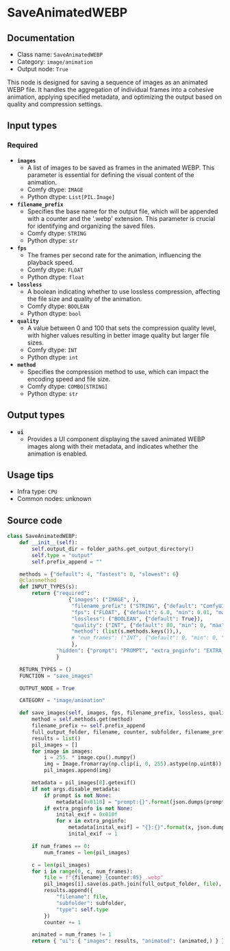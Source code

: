 # SaveAnimatedWEBP
## Documentation
- Class name: `SaveAnimatedWEBP`
- Category: `image/animation`
- Output node: `True`

This node is designed for saving a sequence of images as an animated WEBP file. It handles the aggregation of individual frames into a cohesive animation, applying specified metadata, and optimizing the output based on quality and compression settings.
## Input types
### Required
- **`images`**
    - A list of images to be saved as frames in the animated WEBP. This parameter is essential for defining the visual content of the animation.
    - Comfy dtype: `IMAGE`
    - Python dtype: `List[PIL.Image]`
- **`filename_prefix`**
    - Specifies the base name for the output file, which will be appended with a counter and the '.webp' extension. This parameter is crucial for identifying and organizing the saved files.
    - Comfy dtype: `STRING`
    - Python dtype: `str`
- **`fps`**
    - The frames per second rate for the animation, influencing the playback speed.
    - Comfy dtype: `FLOAT`
    - Python dtype: `float`
- **`lossless`**
    - A boolean indicating whether to use lossless compression, affecting the file size and quality of the animation.
    - Comfy dtype: `BOOLEAN`
    - Python dtype: `bool`
- **`quality`**
    - A value between 0 and 100 that sets the compression quality level, with higher values resulting in better image quality but larger file sizes.
    - Comfy dtype: `INT`
    - Python dtype: `int`
- **`method`**
    - Specifies the compression method to use, which can impact the encoding speed and file size.
    - Comfy dtype: `COMBO[STRING]`
    - Python dtype: `str`
## Output types
- **`ui`**
    - Provides a UI component displaying the saved animated WEBP images along with their metadata, and indicates whether the animation is enabled.
## Usage tips
- Infra type: `CPU`
- Common nodes: unknown


## Source code
```python
class SaveAnimatedWEBP:
    def __init__(self):
        self.output_dir = folder_paths.get_output_directory()
        self.type = "output"
        self.prefix_append = ""

    methods = {"default": 4, "fastest": 0, "slowest": 6}
    @classmethod
    def INPUT_TYPES(s):
        return {"required":
                    {"images": ("IMAGE", ),
                     "filename_prefix": ("STRING", {"default": "ComfyUI"}),
                     "fps": ("FLOAT", {"default": 6.0, "min": 0.01, "max": 1000.0, "step": 0.01}),
                     "lossless": ("BOOLEAN", {"default": True}),
                     "quality": ("INT", {"default": 80, "min": 0, "max": 100}),
                     "method": (list(s.methods.keys()),),
                     # "num_frames": ("INT", {"default": 0, "min": 0, "max": 8192}),
                     },
                "hidden": {"prompt": "PROMPT", "extra_pnginfo": "EXTRA_PNGINFO"},
                }

    RETURN_TYPES = ()
    FUNCTION = "save_images"

    OUTPUT_NODE = True

    CATEGORY = "image/animation"

    def save_images(self, images, fps, filename_prefix, lossless, quality, method, num_frames=0, prompt=None, extra_pnginfo=None):
        method = self.methods.get(method)
        filename_prefix += self.prefix_append
        full_output_folder, filename, counter, subfolder, filename_prefix = folder_paths.get_save_image_path(filename_prefix, self.output_dir, images[0].shape[1], images[0].shape[0])
        results = list()
        pil_images = []
        for image in images:
            i = 255. * image.cpu().numpy()
            img = Image.fromarray(np.clip(i, 0, 255).astype(np.uint8))
            pil_images.append(img)

        metadata = pil_images[0].getexif()
        if not args.disable_metadata:
            if prompt is not None:
                metadata[0x0110] = "prompt:{}".format(json.dumps(prompt))
            if extra_pnginfo is not None:
                inital_exif = 0x010f
                for x in extra_pnginfo:
                    metadata[inital_exif] = "{}:{}".format(x, json.dumps(extra_pnginfo[x]))
                    inital_exif -= 1

        if num_frames == 0:
            num_frames = len(pil_images)

        c = len(pil_images)
        for i in range(0, c, num_frames):
            file = f"{filename}_{counter:05}_.webp"
            pil_images[i].save(os.path.join(full_output_folder, file), save_all=True, duration=int(1000.0/fps), append_images=pil_images[i + 1:i + num_frames], exif=metadata, lossless=lossless, quality=quality, method=method)
            results.append({
                "filename": file,
                "subfolder": subfolder,
                "type": self.type
            })
            counter += 1

        animated = num_frames != 1
        return { "ui": { "images": results, "animated": (animated,) } }

```
